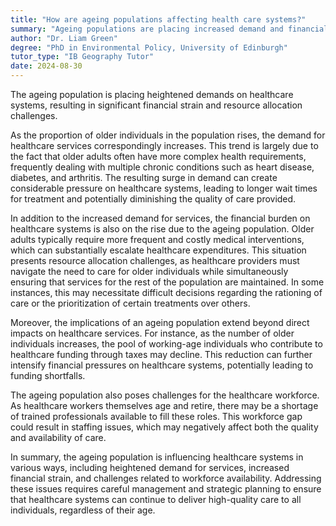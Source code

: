 ```yaml
---
title: "How are ageing populations affecting health care systems?"
summary: "Ageing populations are placing increased demand and financial strain on healthcare systems, leading to resource allocation challenges."
author: "Dr. Liam Green"
degree: "PhD in Environmental Policy, University of Edinburgh"
tutor_type: "IB Geography Tutor"
date: 2024-08-30
---
```


The ageing population is placing heightened demands on healthcare systems, resulting in significant financial strain and resource allocation challenges.

As the proportion of older individuals in the population rises, the demand for healthcare services correspondingly increases. This trend is largely due to the fact that older adults often have more complex health requirements, frequently dealing with multiple chronic conditions such as heart disease, diabetes, and arthritis. The resulting surge in demand can create considerable pressure on healthcare systems, leading to longer wait times for treatment and potentially diminishing the quality of care provided.

In addition to the increased demand for services, the financial burden on healthcare systems is also on the rise due to the ageing population. Older adults typically require more frequent and costly medical interventions, which can substantially escalate healthcare expenditures. This situation presents resource allocation challenges, as healthcare providers must navigate the need to care for older individuals while simultaneously ensuring that services for the rest of the population are maintained. In some instances, this may necessitate difficult decisions regarding the rationing of care or the prioritization of certain treatments over others.

Moreover, the implications of an ageing population extend beyond direct impacts on healthcare services. For instance, as the number of older individuals increases, the pool of working-age individuals who contribute to healthcare funding through taxes may decline. This reduction can further intensify financial pressures on healthcare systems, potentially leading to funding shortfalls.

The ageing population also poses challenges for the healthcare workforce. As healthcare workers themselves age and retire, there may be a shortage of trained professionals available to fill these roles. This workforce gap could result in staffing issues, which may negatively affect both the quality and availability of care.

In summary, the ageing population is influencing healthcare systems in various ways, including heightened demand for services, increased financial strain, and challenges related to workforce availability. Addressing these issues requires careful management and strategic planning to ensure that healthcare systems can continue to deliver high-quality care to all individuals, regardless of their age.
    